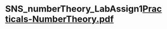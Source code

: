 # SNS_numberTheory_LabAssign1[Practicals-NumberTheory.pdf](https://github.com/kartikkshirsagar/SNS_numberTheory_LabAssign1/files/7070713/Practicals-NumberTheory.pdf)

